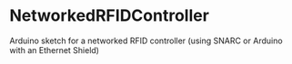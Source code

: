 NetworkedRFIDController
=======================

Arduino sketch for a networked RFID controller (using SNARC or Arduino with an Ethernet Shield)